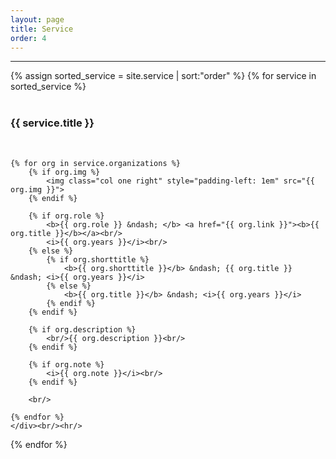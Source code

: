 ```yaml
---
layout: page
title: Service
order: 4
---
```


<hr/>
<div>
{% assign sorted_service = site.service | sort:"order" %}
{% for service in sorted_service %}
    <div><br/>
    <h3>{{ service.title }}</h3><br/>

    {% for org in service.organizations %}
        {% if org.img %}
            <img class="col one right" style="padding-left: 1em" src="{{ org.img }}">
        {% endif %}

        {% if org.role %}
            <b>{{ org.role }} &ndash; </b> <a href="{{ org.link }}"><b>{{ org.title }}</b></a><br/>
            <i>{{ org.years }}</i><br/>
        {% else %}
            {% if org.shorttitle %}
                <b>{{ org.shorttitle }}</b> &ndash; {{ org.title }} &ndash; <i>{{ org.years }}</i>
            {% else %}
                <b>{{ org.title }}</b> &ndash; <i>{{ org.years }}</i>
            {% endif %}
        {% endif %}

        {% if org.description %}
            <br/>{{ org.description }}<br/>
        {% endif %}

        {% if org.note %}
            <i>{{ org.note }}</i><br/>
        {% endif %}

        <br/>
        
    {% endfor %}
    </div><br/><hr/>
{% endfor %}
</div>